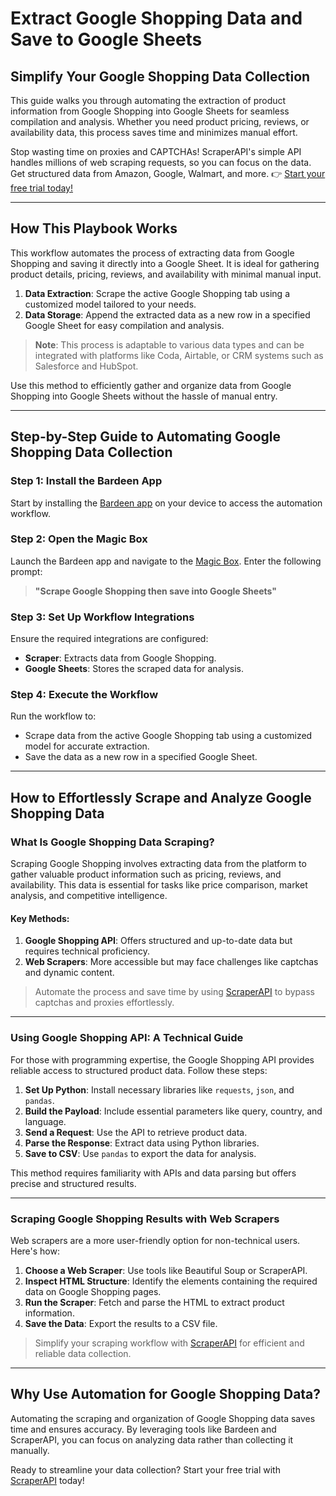 # Extract Google Shopping Data and Save to Google Sheets

## Simplify Your Google Shopping Data Collection

This guide walks you through automating the extraction of product information from Google Shopping into Google Sheets for seamless compilation and analysis. Whether you need product pricing, reviews, or availability data, this process saves time and minimizes manual effort.

Stop wasting time on proxies and CAPTCHAs! ScraperAPI's simple API handles millions of web scraping requests, so you can focus on the data. Get structured data from Amazon, Google, Walmart, and more. 👉 [Start your free trial today!](https://bit.ly/Scraperapi)

---

## How This Playbook Works

This workflow automates the process of extracting data from Google Shopping and saving it directly into a Google Sheet. It is ideal for gathering product details, pricing, reviews, and availability with minimal manual input.

1. **Data Extraction**: Scrape the active Google Shopping tab using a customized model tailored to your needs.
2. **Data Storage**: Append the extracted data as a new row in a specified Google Sheet for easy compilation and analysis.

> **Note**: This process is adaptable to various data types and can be integrated with platforms like Coda, Airtable, or CRM systems such as Salesforce and HubSpot.

Use this method to efficiently gather and organize data from Google Shopping into Google Sheets without the hassle of manual entry.

---

## Step-by-Step Guide to Automating Google Shopping Data Collection

### Step 1: Install the Bardeen App

Start by installing the [Bardeen app](https://bit.ly/Scraperapi) on your device to access the automation workflow.

### Step 2: Open the Magic Box

Launch the Bardeen app and navigate to the [Magic Box](https://bit.ly/Scraperapi). Enter the following prompt:

> **"Scrape Google Shopping then save into Google Sheets"**

### Step 3: Set Up Workflow Integrations

Ensure the required integrations are configured:
- **Scraper**: Extracts data from Google Shopping.
- **Google Sheets**: Stores the scraped data for analysis.

### Step 4: Execute the Workflow

Run the workflow to:
- Scrape data from the active Google Shopping tab using a customized model for accurate extraction.
- Save the data as a new row in a specified Google Sheet.

---

## How to Effortlessly Scrape and Analyze Google Shopping Data

### What Is Google Shopping Data Scraping?

Scraping Google Shopping involves extracting data from the platform to gather valuable product information such as pricing, reviews, and availability. This data is essential for tasks like price comparison, market analysis, and competitive intelligence.

#### Key Methods:
1. **Google Shopping API**: Offers structured and up-to-date data but requires technical proficiency.
2. **Web Scrapers**: More accessible but may face challenges like captchas and dynamic content.

> Automate the process and save time by using [ScraperAPI](https://bit.ly/Scraperapi) to bypass captchas and proxies effortlessly.

---

### Using Google Shopping API: A Technical Guide

For those with programming expertise, the Google Shopping API provides reliable access to structured product data. Follow these steps:

1. **Set Up Python**: Install necessary libraries like `requests`, `json`, and `pandas`.
2. **Build the Payload**: Include essential parameters like query, country, and language.
3. **Send a Request**: Use the API to retrieve product data.
4. **Parse the Response**: Extract data using Python libraries.
5. **Save to CSV**: Use `pandas` to export the data for analysis.

This method requires familiarity with APIs and data parsing but offers precise and structured results.

---

### Scraping Google Shopping Results with Web Scrapers

Web scrapers are a more user-friendly option for non-technical users. Here's how:

1. **Choose a Web Scraper**: Use tools like Beautiful Soup or ScraperAPI.
2. **Inspect HTML Structure**: Identify the elements containing the required data on Google Shopping pages.
3. **Run the Scraper**: Fetch and parse the HTML to extract product information.
4. **Save the Data**: Export the results to a CSV file.

> Simplify your scraping workflow with [ScraperAPI](https://bit.ly/Scraperapi) for efficient and reliable data collection.

---

## Why Use Automation for Google Shopping Data?

Automating the scraping and organization of Google Shopping data saves time and ensures accuracy. By leveraging tools like Bardeen and ScraperAPI, you can focus on analyzing data rather than collecting it manually.

Ready to streamline your data collection? Start your free trial with [ScraperAPI](https://bit.ly/Scraperapi) today!
